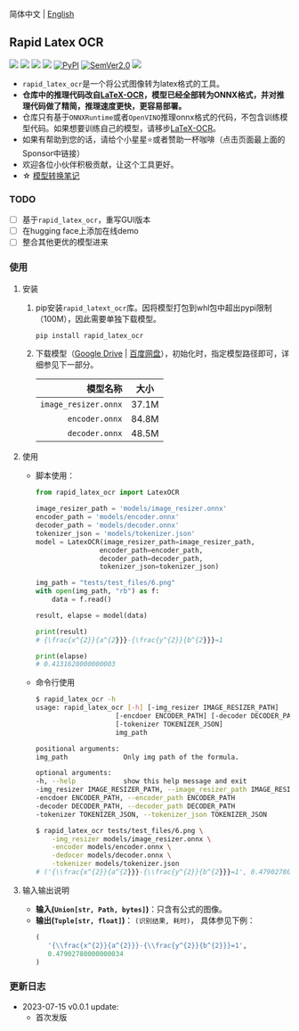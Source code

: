简体中文 | [English](https://github.com/RapidAI/RapidLatexOCR/blob/main/README.md)

## Rapid Latex OCR

<p align="left">
    <a href="https://huggingface.co/spaces/SWHL/RapidLatexOCR" target="_blank"><img src="https://img.shields.io/badge/%F0%9F%A4%97-Hugging Face Demo-blue"></a>
    <a href=""><img src="https://img.shields.io/badge/Python->=3.6,<3.12-aff.svg"></a>
    <a href=""><img src="https://img.shields.io/badge/OS-Linux%2C%20Win%2C%20Mac-pink.svg"></a>
    <a href="https://pepy.tech/project/rapid_latex_ocr"><img src="https://static.pepy.tech/personalized-badge/rapid_latex_ocr?period=total&units=abbreviation&left_color=grey&right_color=blue&left_text=Downloads"></a>
    <a href="https://pypi.org/project/rapid_latex_ocr/"><img alt="PyPI" src="https://img.shields.io/pypi/v/rapid_latex_ocr"></a>
    <a href="https://semver.org/"><img alt="SemVer2.0" src="https://img.shields.io/badge/SemVer-2.0-brightgreen"></a>
    <a href="https://github.com/psf/black"><img src="https://img.shields.io/badge/code%20style-black-000000.svg"></a>
</p>


- `rapid_latex_ocr`是一个将公式图像转为latex格式的工具。
- **仓库中的推理代码改自[LaTeX-OCR](https://github.com/lukas-blecher/LaTeX-OCR)，模型已经全部转为ONNX格式，并对推理代码做了精简，推理速度更快，更容易部署。**
- 仓库只有基于`ONNXRuntime`或者`OpenVINO`推理onnx格式的代码，不包含训练模型代码。如果想要训练自己的模型，请移步[LaTeX-OCR](https://github.com/lukas-blecher/LaTeX-OCR)。
- 如果有帮助到您的话，请给个小星星⭐或者赞助一杯咖啡（点击页面最上面的Sponsor中链接）
- 欢迎各位小伙伴积极贡献，让这个工具更好。
- ☆ [模型转换笔记](https://github.com/RapidAI/RapidLatexOCR/wiki/Model-Conversion-Notes)

### TODO
- [ ] 基于`rapid_latex_ocr`，重写GUI版本
- [ ] 在hugging face上添加在线demo
- [ ] 整合其他更优的模型进来

### 使用
1. 安装
    1. pip安装`rapid_latext_ocr`库。因将模型打包到whl包中超出pypi限制（100M），因此需要单独下载模型。
        ```bash
        pip install rapid_latex_ocr
        ```
    2. 下载模型（[Google Drive](https://drive.google.com/drive/folders/1e8BgLk1cPQDSZjgoLgloFYMAQWLTaroQ?usp=sharing) | [百度网盘](https://pan.baidu.com/s/1rnYmmKp2HhOkYVFehUiMNg?pwd=dh72)），初始化时，指定模型路径即可，详细参见下一部分。

          |模型名称|大小|
          |---:|:---:|
          |`image_resizer.onnx`|37.1M|
          |`encoder.onnx`|84.8M|
          |`decoder.onnx`|48.5M|

2. 使用
    - 脚本使用：
        ```python
        from rapid_latex_ocr import LatexOCR

        image_resizer_path = 'models/image_resizer.onnx'
        encoder_path = 'models/encoder.onnx'
        decoder_path = 'models/decoder.onnx'
        tokenizer_json = 'models/tokenizer.json'
        model = LatexOCR(image_resizer_path=image_resizer_path,
                        encoder_path=encoder_path,
                        decoder_path=decoder_path,
                        tokenizer_json=tokenizer_json)

        img_path = "tests/test_files/6.png"
        with open(img_path, "rb") as f:
            data = f.read()

        result, elapse = model(data)

        print(result)
        # {\frac{x^{2}}{a^{2}}}-{\frac{y^{2}}{b^{2}}}=1

        print(elapse)
        # 0.4131628000000003
        ```
    - 命令行使用
        ```bash
        $ rapid_latex_ocr -h
        usage: rapid_latex_ocr [-h] [-img_resizer IMAGE_RESIZER_PATH]
                            [-encdoer ENCODER_PATH] [-decoder DECODER_PATH]
                            [-tokenizer TOKENIZER_JSON]
                            img_path

        positional arguments:
        img_path              Only img path of the formula.

        optional arguments:
        -h, --help            show this help message and exit
        -img_resizer IMAGE_RESIZER_PATH, --image_resizer_path IMAGE_RESIZER_PATH
        -encdoer ENCODER_PATH, --encoder_path ENCODER_PATH
        -decoder DECODER_PATH, --decoder_path DECODER_PATH
        -tokenizer TOKENIZER_JSON, --tokenizer_json TOKENIZER_JSON

        $ rapid_latex_ocr tests/test_files/6.png \
            -img_resizer models/image_resizer.onnx \
            -encoder models/encoder.onnx \
            -dedocer models/decoder.onnx \
            -tokenizer models/tokenizer.json
        # ('{\\frac{x^{2}}{a^{2}}}-{\\frac{y^{2}}{b^{2}}}=1', 0.47902780000000034)
        ```
3. 输入输出说明
   - **输入(`Union[str, Path, bytes]`)**：只含有公式的图像。
   - **输出(`Tuple[str, float]`)**： `(识别结果, 耗时)`， 具体参见下例：
       ```python
       (
          '{\\frac{x^{2}}{a^{2}}}-{\\frac{y^{2}}{b^{2}}}=1',
          0.47902780000000034
       )
       ```

### 更新日志
- 2023-07-15 v0.0.1 update:
  - 首次发版
